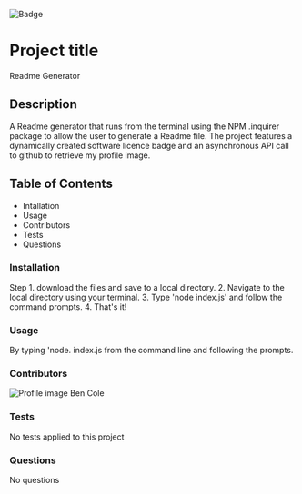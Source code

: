 
![Badge](https://img.shields.io/badge/licence-MIT-brightgreen)

# Project title
Readme Generator

## Description
A Readme generator that runs from the terminal using the NPM .inquirer package to allow the user to generate a Readme file. The project features a dynamically created software licence badge and an asynchronous API call to github to retrieve my profile image.

## Table of Contents
- Intallation
- Usage
- Contributors
- Tests
- Questions

### Installation
Step 1. download the files and save to a local directory. 2. Navigate to the local directory using your terminal. 3. Type 'node index.js' and follow the command prompts. 4. That's it!

### Usage
By typing 'node. index.js from the command line and following the prompts.

### Contributors
![Profile image](https://avatars0.githubusercontent.com/u/60494687?v=4)
Ben Cole

### Tests
No tests applied to this project

### Questions
No questions

